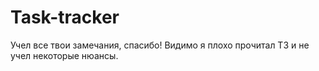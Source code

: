 # Task-tracker
Учел все твои замечания, спасибо! Видимо я плохо прочитал ТЗ и не учел некоторые нюансы.